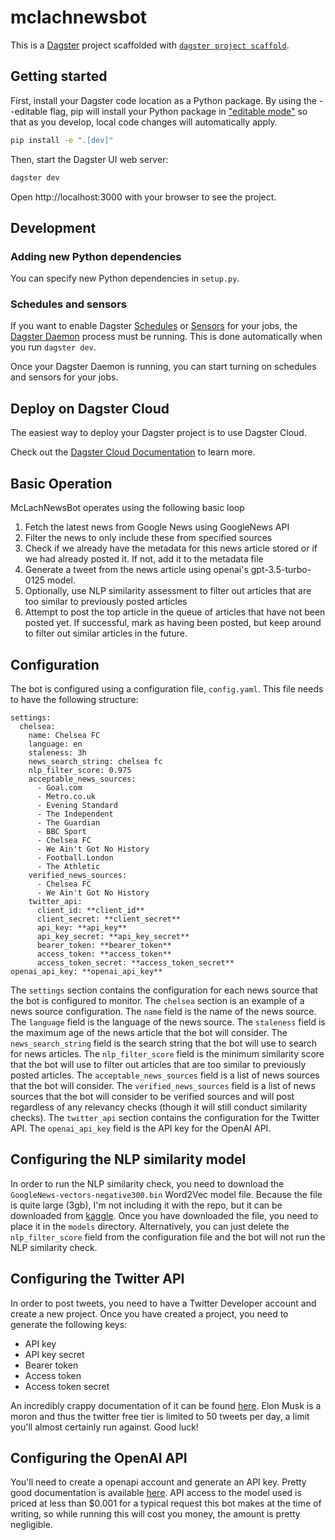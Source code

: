 # mclachnewsbot

This is a [Dagster](https://dagster.io/) project scaffolded with [`dagster project scaffold`](https://docs.dagster.io/getting-started/create-new-project).

## Getting started

First, install your Dagster code location as a Python package. By using the --editable flag, pip will install your Python package in ["editable mode"](https://pip.pypa.io/en/latest/topics/local-project-installs/#editable-installs) so that as you develop, local code changes will automatically apply.

```bash
pip install -e ".[dev]"
```

Then, start the Dagster UI web server:

```bash
dagster dev
```

Open http://localhost:3000 with your browser to see the project.


## Development

### Adding new Python dependencies

You can specify new Python dependencies in `setup.py`.

### Schedules and sensors

If you want to enable Dagster [Schedules](https://docs.dagster.io/concepts/partitions-schedules-sensors/schedules) or [Sensors](https://docs.dagster.io/concepts/partitions-schedules-sensors/sensors) for your jobs, the [Dagster Daemon](https://docs.dagster.io/deployment/dagster-daemon) process must be running. This is done automatically when you run `dagster dev`.

Once your Dagster Daemon is running, you can start turning on schedules and sensors for your jobs.

## Deploy on Dagster Cloud

The easiest way to deploy your Dagster project is to use Dagster Cloud.

Check out the [Dagster Cloud Documentation](https://docs.dagster.cloud) to learn more.


## Basic Operation
McLachNewsBot operates using the following basic loop
1. Fetch the latest news from Google News using GoogleNews API
2. Filter the news to only include these from specified sources
3. Check if we already have the metadata for this news article stored or if we had already posted it.  If not, add it to the metadata file
4. Generate a tweet from the news article using openai's gpt-3.5-turbo-0125 model.
5. Optionally, use NLP similarity assessment to filter out articles that are too similar to previously posted articles
6. Attempt to post the top article in the queue of articles that have not been posted yet.  If successful, mark as having been posted, but keep around to filter out similar articles in the future.

## Configuration
The bot is configured using a configuration file, `config.yaml`.  This file needs to have the following structure:
```
settings:
  chelsea:
    name: Chelsea FC
    language: en
    staleness: 3h
    news_search_string: chelsea fc
    nlp_filter_score: 0.975
    acceptable_news_sources:
      - Goal.com
      - Metro.co.uk
      - Evening Standard
      - The Independent
      - The Guardian
      - BBC Sport
      - Chelsea FC
      - We Ain't Got No History
      - Football.London
      - The Athletic
    verified_news_sources:
      - Chelsea FC
      - We Ain't Got No History
    twitter_api:
      client_id: **client_id**
      client_secret: **client_secret**
      api_key: **api_key**
      api_key_secret: **api_key_secret**
      bearer_token: **bearer_token**
      access_token: **access_token**
      access_token_secret: **access_token_secret**
openai_api_key: **openai_api_key**
```
The `settings` section contains the configuration for each news source that the bot is configured to monitor.  The `chelsea` section is an example of a news source configuration.  The `name` field is the name of the news source.  The `language` field is the language of the news source.  The `staleness` field is the maximum age of the news article that the bot will consider.  The `news_search_string` field is the search string that the bot will use to search for news articles.  The `nlp_filter_score` field is the minimum similarity score that the bot will use to filter out articles that are too similar to previously posted articles.  The `acceptable_news_sources` field is a list of news sources that the bot will consider.  The `verified_news_sources` field is a list of news sources that the bot will consider to be verified sources and will post regardless of any relevancy checks (though it will still conduct similarity checks).  The `twitter_api` section contains the configuration for the Twitter API.  The `openai_api_key` field is the API key for the OpenAI API.

## Configuring the NLP similarity model
In order to run the NLP similarity check, you need to download the `GoogleNews-vectors-negative300.bin` Word2Vec model file.  Because the file is quite large (3gb), I'm not including it with the repo, but it can be downloaded from [kaggle](https://www.kaggle.com/datasets/leadbest/googlenewsvectorsnegative300).  Once you have downloaded the file, you need to place it in the `models` directory.  Alternatively, you can just delete the `nlp_filter_score` field from the configuration file and the bot will not run the NLP similarity check.

## Configuring the Twitter API
In order to post tweets, you need to have a Twitter Developer account and create a new project.  Once you have created a project, you need to generate the following keys:
- API key
- API key secret
- Bearer token
- Access token
- Access token secret

An incredibly crappy documentation of it can be found [here](https://developer.twitter.com/en/docs/twitter-api).  Elon Musk is a moron and thus the twitter free tier is limited to 50 tweets per day, a limit you'll almost certainly run against.  Good luck!

## Configuring the OpenAI API
You'll need to create a openapi account and generate an API key.  Pretty good documentation is available [here](https://platform.openai.com/docs/overview).  API access to the model used is priced at less than $0.001 for a typical request this bot makes at the time of writing, so while running this will cost you money, the amount is pretty negligible.